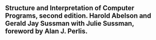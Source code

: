 ## Structure and Interpretation of Computer Programs, second edition. Harold Abelson and Gerald Jay Sussman with Julie Sussman, foreword by Alan J. Perlis.
